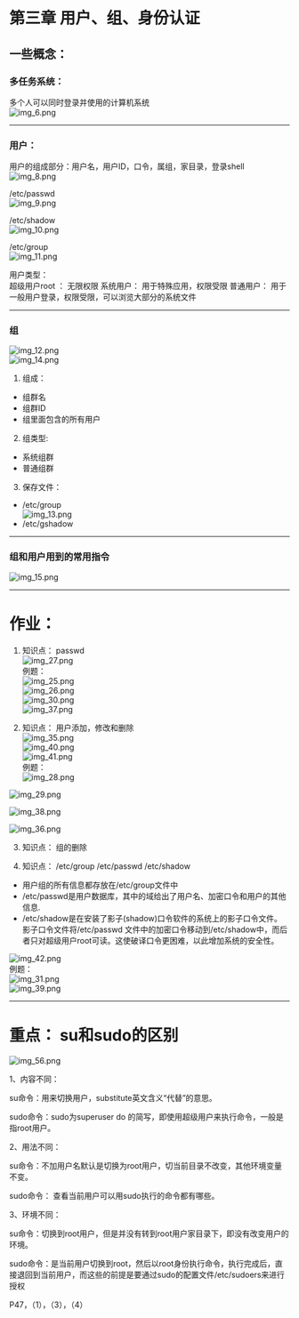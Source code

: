 # 第三章 用户、组、身份认证
## 一些概念：


### 多任务系统：
多个人可以同时登录并使用的计算机系统       
![img_6.png](img_6.png)

----

###  用户：
用户的组成部分：用户名，用户ID，口令，属组，家目录，登录shell
![img_8.png](img_8.png)

/etc/passwd    
![img_9.png](img_9.png)

/etc/shadow    
![img_10.png](img_10.png)


/etc/group     
![img_11.png](img_11.png)


用户类型：  
超级用户root ： 无限权限
系统用户： 用于特殊应用，权限受限
普通用户： 用于一般用户登录，权限受限，可以浏览大部分的系统文件

----

### 组
![img_12.png](img_12.png)    
![img_14.png](img_14.png)

1. 组成：
* 组群名
* 组群ID
* 组里面包含的所有用户
2. 组类型:
* 系统组群
* 普通组群
3. 保存文件：
* /etc/group   
  ![img_13.png](img_13.png)
* /etc/gshadow

----

### 组和用户用到的常用指令
![img_15.png](img_15.png)       


----

# 作业：   
1. 知识点： passwd   
![img_27.png](img_27.png)   
例题：   
![img_25.png](img_25.png)   
![img_26.png](img_26.png)   
![img_30.png](img_30.png)   
![img_37.png](img_37.png)   






2. 知识点： 用户添加，修改和删除    
![img_35.png](img_35.png)   
![img_40.png](img_40.png)   
![img_41.png](img_41.png)   
例题：      
![img_28.png](img_28.png)  

![img_29.png](img_29.png)

![img_38.png](img_38.png)   

![img_36.png](img_36.png)

3. 知识点： 组的删除   

4. 知识点： /etc/group     /etc/passwd  /etc/shadow
* 用户组的所有信息都存放在/etc/group文件中  
* /etc/passwd是用户数据库，其中的域给出了用户名、加密口令和用户的其他信息. 
* /etc/shadow是在安装了影子(shadow)口令软件的系统上的影子口令文件。影子口令文件将/etc/passwd 文件中的加密口令移动到/etc/shadow中，而后者只对超级用户root可读。这使破译口令更困难，以此增加系统的安全性。

![img_42.png](img_42.png)    
例题：   
![img_31.png](img_31.png)    
![img_39.png](img_39.png)     


----

# 重点： su和sudo的区别    

![img_56.png](img_56.png)      

1、内容不同：

su命令：用来切换用户，substitute英文含义“代替”的意思。

sudo命令：sudo为superuser do 的简写，即使用超级用户来执行命令，一般是指root用户。

2、用法不同：

su命令：不加用户名默认是切换为root用户，切当前目录不改变，其他环境变量不变。

sudo命令： 查看当前用户可以用sudo执行的命令都有哪些。

3、环境不同：

su命令：切换到root用户，但是并没有转到root用户家目录下，即没有改变用户的环境。

sudo命令：是当前用户切换到root，然后以root身份执行命令，执行完成后，直接退回到当前用户，而这些的前提是要通过sudo的配置文件/etc/sudoers来进行授权


P47，（1），（3），（4）    
